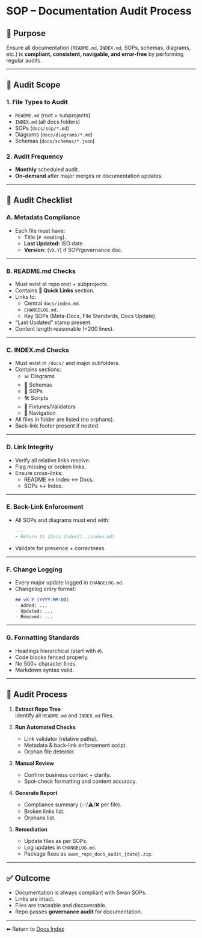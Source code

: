 # SOP – Documentation Audit Process

## 🎯 Purpose
Ensure all documentation (`README.md`, `INDEX.md`, SOPs, schemas, diagrams, etc.) is **compliant, consistent, navigable, and error-free** by performing regular audits.

---

## 📝 Audit Scope

### 1. **File Types to Audit**
- `README.md` (root + subprojects)  
- `INDEX.md` (all docs folders)  
- SOPs (`docs/sop/*.md`)  
- Diagrams (`docs/diagrams/*.md`)  
- Schemas (`docs/schemas/*.json`)  

### 2. **Audit Frequency**
- **Monthly** scheduled audit.  
- **On-demand** after major merges or documentation updates.

---

## 🧾 Audit Checklist

### A. **Metadata Compliance**
- Each file must have:
  - Title (`# Heading`).  
  - **Last Updated:** ISO date.  
  - **Version:** (`vX.Y`) if SOP/governance doc.  

---

### B. **README.md Checks**
- Must exist at repo root + subprojects.  
- Contains **📌 Quick Links** section.  
- Links to:
  - Central `docs/index.md`.  
  - `CHANGELOG.md`.  
  - Key SOPs (Meta-Docs, File Standards, Docs Update).  
- “Last Updated” stamp present.  
- Content length reasonable (<200 lines).

---

### C. **INDEX.md Checks**
- Must exist in `/docs/` and major subfolders.  
- Contains sections:
  - 📊 Diagrams  
  - 🧩 Schemas  
  - 📑 SOPs  
  - 🛠 Scripts  
  - 🧪 Fixtures/Validators  
  - 🧭 Navigation  
- All files in folder are listed (no orphans).  
- Back-link footer present if nested.

---

### D. **Link Integrity**
- Verify all relative links resolve.  
- Flag missing or broken links.  
- Ensure cross-links:
  - README ↔ Index ↔ Docs.  
  - SOPs ↔ Index.  

---

### E. **Back-Link Enforcement**
- All SOPs and diagrams must end with:
  ```markdown
  ---
  ⬅ Return to [Docs Index](../index.md)
  ```
- Validate for presence + correctness.

---

### F. **Change Logging**
- Every major update logged in `CHANGELOG.md`.  
- Changelog entry format:
  ```markdown
  ## vX.Y (YYYY-MM-DD)
  - Added: ...
  - Updated: ...
  - Removed: ...
  ```

---

### G. **Formatting Standards**
- Headings hierarchical (start with `#`).  
- Code blocks fenced properly.  
- No 500+ character lines.  
- Markdown syntax valid.

---

## 📌 Audit Process

1. **Extract Repo Tree**  
   Identify all `README.md` and `INDEX.md` files.

2. **Run Automated Checks**  
   - Link validator (relative paths).  
   - Metadata & back-link enforcement script.  
   - Orphan file detector.  

3. **Manual Review**  
   - Confirm business context + clarity.  
   - Spot-check formatting and content accuracy.  

4. **Generate Report**  
   - Compliance summary (✅/⚠️/❌ per file).  
   - Broken links list.  
   - Orphans list.  

5. **Remediation**  
   - Update files as per SOPs.  
   - Log updates in `CHANGELOG.md`.  
   - Package fixes as `swan_repo_docs_audit_{date}.zip`.

---

## ✅ Outcome
- Documentation is always compliant with Swan SOPs.  
- Links are intact.  
- Files are traceable and discoverable.  
- Repo passes **governance audit** for documentation.

---
⬅ Return to [Docs Index](../index.md)

